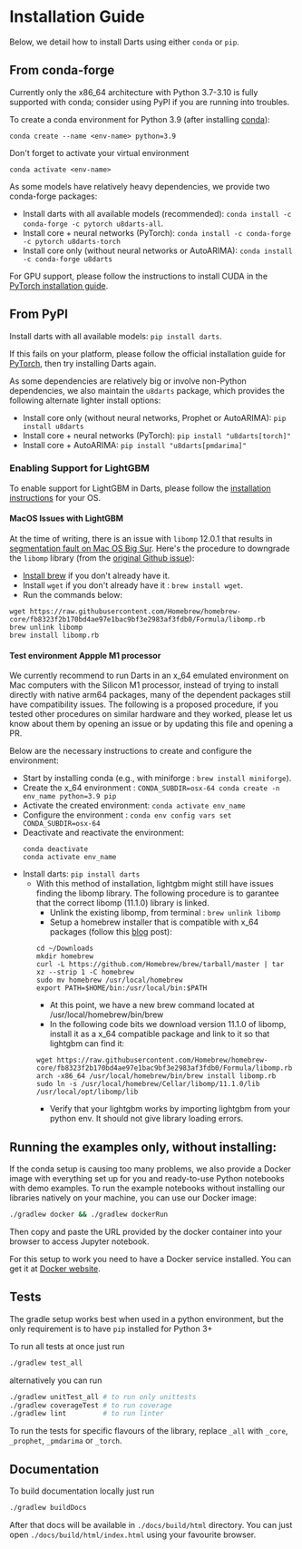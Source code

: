 # Installation Guide

Below, we detail how to install Darts using either `conda` or `pip`.

## From conda-forge
Currently only the x86_64 architecture with Python 3.7-3.10
is fully supported with conda; consider using PyPI if you are running into troubles.

To create a conda environment for Python 3.9
(after installing [conda](https://docs.conda.io/en/latest/miniconda.html)):

    conda create --name <env-name> python=3.9

Don't forget to activate your virtual environment

    conda activate <env-name>

As some models have relatively heavy dependencies, we provide two conda-forge packages:

* Install darts with all available models (recommended): `conda install -c conda-forge -c pytorch u8darts-all`.
* Install core + neural networks (PyTorch): `conda install -c conda-forge -c pytorch u8darts-torch`
* Install core only (without neural networks or AutoARIMA): `conda install -c conda-forge u8darts`

For GPU support, please follow the instructions to install CUDA in the [PyTorch installation guide](https://pytorch.org/get-started/locally/).


## From PyPI
Install darts with all available models: `pip install darts`.

If this fails on your platform, please follow the official installation 
guide for [PyTorch](https://pytorch.org/get-started/locally/), then try installing Darts again.

As some dependencies are relatively big or involve non-Python dependencies,
we also maintain the `u8darts` package, which provides the following alternate lighter install options:

* Install core only (without neural networks, Prophet or AutoARIMA): `pip install u8darts`
* Install core + neural networks (PyTorch): `pip install "u8darts[torch]"`
* Install core + AutoARIMA: `pip install "u8darts[pmdarima]"`

### Enabling Support for LightGBM

To enable support for LightGBM in Darts, please follow the
[installation instructions](https://lightgbm.readthedocs.io/en/latest/Installation-Guide.html) for your OS.

#### MacOS Issues with LightGBM
At the time of writing, there is an issue with ``libomp`` 12.0.1 that results in
[segmentation fault on Mac OS Big Sur](https://github.com/microsoft/LightGBM/issues/4229).
Here's the procedure to downgrade the ``libomp`` library (from the
[original Github issue](https://github.com/microsoft/LightGBM/issues/4229#issue-867528353)):
* [Install brew](https://brew.sh/) if you don't already have it.
* Install `wget` if you don't already have it : `brew install wget`.
* Run the commands below:
```
wget https://raw.githubusercontent.com/Homebrew/homebrew-core/fb8323f2b170bd4ae97e1bac9bf3e2983af3fdb0/Formula/libomp.rb
brew unlink libomp
brew install libomp.rb
```

#### Test environment Appple M1 processor 

We currently recommend to run Darts in an x_64 emulated environment on Mac computers with the Silicon M1 processor,
instead of trying to install directly with native arm64 packages, many of the dependent packages still have compatibility 
issues. The following is a proposed procedure, if you tested other procedures on similar hardware and they worked, 
please let us know about them by opening an issue or by updating this file and opening a PR. 

Below are the necessary instructions to create and configure the environment:
- Start by installing conda (e.g., with miniforge : `brew install miniforge`).
- Create the x_64 environment : `CONDA_SUBDIR=osx-64 conda create -n env_name python=3.9 pip`
- Activate the created environment: `conda activate env_name`
- Configure the environment : `conda env config vars set CONDA_SUBDIR=osx-64`
- Deactivate and reactivate the environment:
  ```
  conda deactivate
  conda activate env_name
  ```
- Install darts: `pip install darts`
  - With this method of installation, lightgbm might still have issues finding the libomp library.
  The following procedure is to garantee that the correct libomp (11.1.0) library is linked.
    - Unlink the existing libomp, from terminal : `brew unlink libomp`
    - Setup a homebrew installer that is compatible with x_64 packages (follow this [blog](https://medium.com/mkdir-awesome/how-to-install-x86-64-homebrew-packages-on-apple-m1-macbook-54ba295230f) 
    post):
    ```
    cd ~/Downloads
    mkdir homebrew
    curl -L https://github.com/Homebrew/brew/tarball/master | tar xz --strip 1 -C homebrew
    sudo mv homebrew /usr/local/homebrew
    export PATH=$HOME/bin:/usr/local/bin:$PATH
    ```
    - At this point, we have a new brew command located at /usr/local/homebrew/bin/brew
    - In the following code bits we download version 11.1.0 of libomp, install it as a x_64 compatible package and link to it so that lightgbm can find it:
    ```
    wget https://raw.githubusercontent.com/Homebrew/homebrew-core/fb8323f2b170bd4ae97e1bac9bf3e2983af3fdb0/Formula/libomp.rb
    arch -x86_64 /usr/local/homebrew/bin/brew install libomp.rb
    sudo ln -s /usr/local/homebrew/Cellar/libomp/11.1.0/lib /usr/local/opt/libomp/lib
    ```
    - Verify that your lightgbm works by importing lightgbm from your python env. It should not give library loading errors. 

## Running the examples only, without installing:

If the conda setup is causing too many problems, we also provide a Docker image with everything set up for you and ready-to-use Python notebooks with demo examples.
To run the example notebooks without installing our libraries natively on your machine, you can use our Docker image:
```bash
./gradlew docker && ./gradlew dockerRun
```

Then copy and paste the URL provided by the docker container into your browser to access Jupyter notebook.

For this setup to work you need to have a Docker service installed. You can get it at [Docker website](https://docs.docker.com/get-docker/).


## Tests

The gradle setup works best when used in a python environment, but the only requirement is to have `pip` installed for Python 3+

To run all tests at once just run
```bash
./gradlew test_all
```

alternatively you can run
```bash
./gradlew unitTest_all # to run only unittests
./gradlew coverageTest # to run coverage
./gradlew lint         # to run linter
```

To run the tests for specific flavours of the library, replace `_all` with `_core`, `_prophet`, `_pmdarima` or `_torch`.

## Documentation

To build documentation locally just run
```bash
./gradlew buildDocs
```
After that docs will be available in `./docs/build/html` directory. You can just open `./docs/build/html/index.html` using your favourite browser.